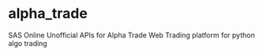 # alpha_trade
SAS Online Unofficial APIs for Alpha Trade Web Trading platform for python algo trading
